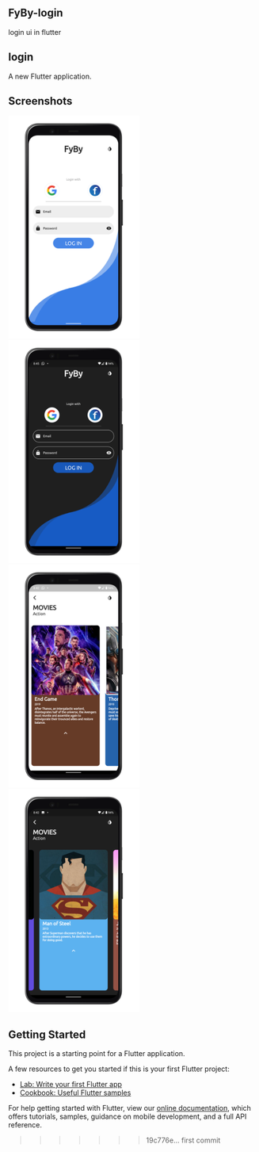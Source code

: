 ## FyBy-login
login ui in flutter

## login
A new Flutter application.

## Screenshots
<img src="images/light_login.png" height="450" width="auto"><img src="images/dark_login.png" height="450" width="auto">
<img src="images/light_movies.png" height="450" width="auto"><img src="images/dark_movies.png" height="450" width="auto">

## Getting Started

This project is a starting point for a Flutter application.

A few resources to get you started if this is your first Flutter project:

- [Lab: Write your first Flutter app](https://flutter.dev/docs/get-started/codelab)
- [Cookbook: Useful Flutter samples](https://flutter.dev/docs/cookbook)

For help getting started with Flutter, view our
[online documentation](https://flutter.dev/docs), which offers tutorials,
samples, guidance on mobile development, and a full API reference.
>>>>>>> 19c776e... first commit
